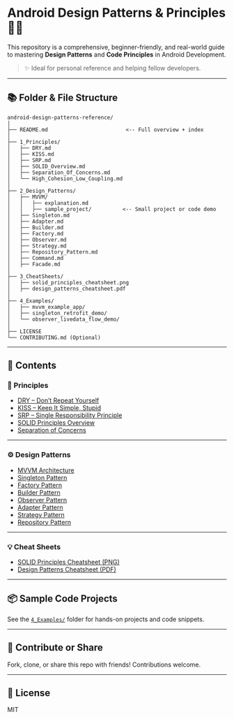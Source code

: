 # Android Design Patterns & Principles 📱📐

This repository is a comprehensive, beginner-friendly, and real-world guide to mastering **Design Patterns** and **Code Principles** in Android Development.

> ✨ Ideal for personal reference and helping fellow developers.

---
## 📚 Folder & File Structure

```
android-design-patterns-reference/
│
├── README.md                         <-- Full overview + index
│
├── 1_Principles/
│   ├── DRY.md
│   ├── KISS.md
│   ├── SRP.md
│   ├── SOLID_Overview.md
│   ├── Separation_Of_Concerns.md
│   └── High_Cohesion_Low_Coupling.md
│
├── 2_Design_Patterns/
│   ├── MVVM/
│   │   ├── explanation.md
│   │   ├── sample_project/          <-- Small project or code demo
│   ├── Singleton.md
│   ├── Adapter.md
│   ├── Builder.md
│   ├── Factory.md
│   ├── Observer.md
│   ├── Strategy.md
│   ├── Repository_Pattern.md
│   ├── Command.md
│   ├── Facade.md
│
├── 3_CheatSheets/
│   ├── solid_principles_cheatsheet.png
│   ├── design_patterns_cheatsheet.pdf
│
├── 4_Examples/
│   ├── mvvm_example_app/
│   ├── singleton_retrofit_demo/
│   └── observer_livedata_flow_demo/
│
├── LICENSE
└── CONTRIBUTING.md (Optional)

```
---

## 📌 Contents

### 🧠 Principles
- [DRY – Don’t Repeat Yourself](./1_Principles/DRY.md)
- [KISS – Keep It Simple, Stupid](./1_Principles/KISS.md)
- [SRP – Single Responsibility Principle](./1_Principles/SRP.md)
- [SOLID Principles Overview](./1_Principles/SOLID_Overview.md)
- [Separation of Concerns](./1_Principles/Separation_Of_Concerns.md)

---

### ⚙️ Design Patterns
- [MVVM Architecture](./2_Design_Patterns/MVVM/)
- [Singleton Pattern](./2_Design_Patterns/Singleton.md)
- [Factory Pattern](./2_Design_Patterns/Factory.md)
- [Builder Pattern](./2_Design_Patterns/Builder.md)
- [Observer Pattern](./2_Design_Patterns/Observer.md)
- [Adapter Pattern](./2_Design_Patterns/Adapter.md)
- [Strategy Pattern](./2_Design_Patterns/Strategy.md)
- [Repository Pattern](./2_Design_Patterns/Repository_Pattern.md)

---

### 💡 Cheat Sheets
- [SOLID Principles Cheatsheet (PNG)](./3_CheatSheets/solid_principles_cheatsheet.png)
- [Design Patterns Cheatsheet (PDF)](./3_CheatSheets/design_patterns_cheatsheet.pdf)

---

## 📦 Sample Code Projects
See the [`4_Examples/`](./4_Examples/) folder for hands-on projects and code snippets.

---

## 👥 Contribute or Share
Fork, clone, or share this repo with friends! Contributions welcome.

---

## 📜 License
MIT
